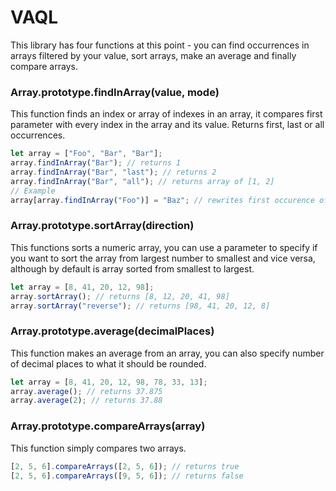 # VAQL
This library has four functions at this point - you can find occurrences in arrays filtered by your value, sort arrays, make an average and finally compare arrays.
### Array.prototype.findInArray(value, mode)
This function finds an index or array of indexes in an array, it compares first parameter with every index in the array and its value. Returns first, last or all occurrences.
```js
let array = ["Foo", "Bar", "Bar"];
array.findInArray("Bar"); // returns 1
array.findInArray("Bar", "last"); // returns 2
array.findInArray("Bar", "all"); // returns array of [1, 2]
// Example
array[array.findInArray("Foo")] = "Baz"; // rewrites first occurence of "Foo" (0) with "Baz".
```
### Array.prototype.sortArray(direction)
This functions sorts a numeric array, you can use a parameter to specify if you want to sort the array from largest number to smallest and vice versa, although by default is array sorted from smallest to largest.
```js
let array = [8, 41, 20, 12, 98];
array.sortArray(); // returns [8, 12, 20, 41, 98]
array.sortArray("reverse"); // returns [98, 41, 20, 12, 8] 
```
### Array.prototype.average(decimalPlaces)
This function makes an average from an array, you can also specify number of decimal places to what it should be rounded.
```js
let array = [8, 41, 20, 12, 98, 78, 33, 13];
array.average(); // returns 37.875
array.average(2); // returns 37.88
```

### Array.prototype.compareArrays(array)
This function simply compares two arrays.
```js
[2, 5, 6].compareArrays([2, 5, 6]); // returns true 
[2, 5, 6].compareArrays([9, 5, 6]); // returns false
```
